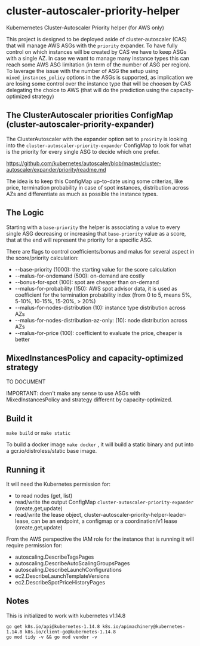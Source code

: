 # cluster-autoscaler-priority-helper
Kubernernetes Cluster-Autoscaler Priority helper (for AWS only)

This project is designed to be deployed aside of cluster-autoscaler (CAS) that will manage AWS ASGs with the `priority` expander.
To have fully control on which instances will be created by CAS we have to keep ASGs with a single AZ.
In case we want to manage many instance types this can reach some AWS ASG limitation (in term of the number of ASG per region).
To laverage the issue with the number of ASG the setup using `mixed_instances_policy` options in the ASGs is supported, as implication we are losing some control over the instance type that will be choosen by CAS delegating the choice to AWS (that will do the prediction using the capacity-optimized strategy)

## The ClusterAutoscaler priorities ConfigMap (cluster-autoscaler-priority-expander)

The ClusterAutoscaler with the expander option set to `proirity` is looking into the `cluster-autoscaler-priority-expander` ConfigMap to look for what is the priority for every single ASG to decide which one prefer.

https://github.com/kubernetes/autoscaler/blob/master/cluster-autoscaler/expander/priority/readme.md

The idea is to keep this ConfigMap up-to-date using some criterias, like price, termination probability in case of spot instances, distribution across AZs and differentiate as much as possible the instance types.

## The Logic

Starting with a `base-priority` the helper is associating a value to every single ASG decreasing or increasing that `base-priority` value as a score, that at the end will represent the priority for a specific ASG.

There are flags to control coefficients/bonus and malus for several aspect in the score/priority calculation:

- --base-priority (1000): the starting value for the score calculation
- --malus-for-ondemand (500): on-demand are costly
- --bonus-for-spot (100): spot are cheaper than on-demand
- --malus-for-probability (150): AWS spot advisor data, it is used as coefficient for the termination probability index (from 0 to 5, means 5%, 5-10%, 10-15%, 15-20%, > 20%)
- --malus-for-nodes-distribution (10): instance type distribution across AZs
- --malus-for-nodes-distribution-az-only: (10): node distribution across AZs
- --malus-for-price (100): coefficient to evaluate the price, cheaper is better

## MixedInstancesPolicy and capacity-optimized strategy

TO DOCUMENT

IMPORTANT: doen't make any sense to use ASGs with MixedInstancesPolicy and strategy different by capacity-optimized.


## Build it

`make build` or `make static`

To build a docker image `make docker` , it will build a static binary and put into a gcr.io/distroless/static base image.

## Running it

It will need the Kubernetes permission for:
- to read nodes (get, list)
- read/write the output ConfigMap `cluster-autoscaler-priority-expander` (create,get,update)
- read/write the lease object, cluster-autoscaler-priority-helper-leader-lease, can be an endpoint, a configmap or a coordination/v1 lease (create,get,update)

From the AWS perspective the IAM role for the instance that is running it will require permission for:
- autoscaling.DescribeTagsPages
- autoscaling.DescribeAutoScalingGroupsPages
- autoscaling.DescribeLaunchConfigurations
- ec2.DescribeLaunchTemplateVersions
- ec2.DescribeSpotPriceHistoryPages

## Notes

This is initialized to work with kubernetes v1.14.8

```
go get k8s.io/api@kubernetes-1.14.8 k8s.io/apimachinery@kubernetes-1.14.8 k8s.io/client-go@kubernetes-1.14.8
go mod tidy -v && go mod vendor -v
```
